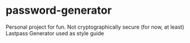 # password-generator
Personal project for fun. Not cryptographically secure (for now, at least)
Lastpass Generator used as style guide
